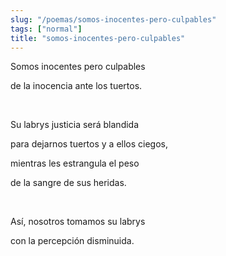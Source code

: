 ```yaml
---
slug: "/poemas/somos-inocentes-pero-culpables"
tags: ["normal"]
title: "somos-inocentes-pero-culpables"
---
```

Somos inocentes pero culpables

de la inocencia ante los tuertos.

&nbsp;

Su labrys justicia será blandida

para dejarnos tuertos y a ellos ciegos,

mientras les estrangula el peso

de la sangre de sus heridas.

&nbsp;

Así, nosotros tomamos su labrys

con la percepción disminuida.